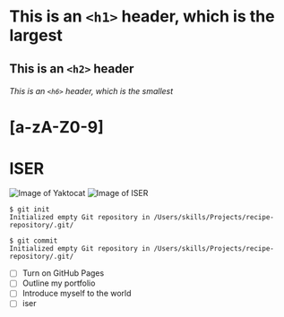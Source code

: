 # This is an `<h1>` header, which is the largest
## This is an `<h2>` header
###### This is an `<h6>` header, which is the smallest
# [a-zA-Z0-9]
# ISER
![Image of Yaktocat](https://octodex.github.com/images/yaktocat.png)
![Image of ISER](https://img.freepik.com/free-vector/modern-urban-adventure-suv-vehicle-illustration_1344-200.jpg?w=740&t=st=1715459719~exp=1715460319~hmac=fd256c035e6696fe96e94dff884fa178bded4d8a8835048cab6400217ec77901)

```
$ git init
Initialized empty Git repository in /Users/skills/Projects/recipe-repository/.git/
```
```
$ git commit
Initialized empty Git repository in /Users/skills/Projects/recipe-repository/.git/
```
- [ ] Turn on GitHub Pages
- [ ] Outline my portfolio
- [ ] Introduce myself to the world
- [ ] iser
